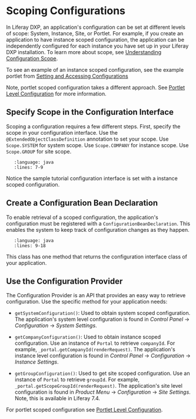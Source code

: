 # Scoping Configurations

In Liferay DXP, an application's configuration can be set at different levels of scope: System, Instance, Site, or Portlet. For example, if you create an application to have instance scoped configuration, the application can be independently configured for each instance you have set up in your Liferay DXP installation. To learn more about scope, see [Understanding Configuration Scope](../../../system-administration/configuring-liferay/understanding-configuration-scope.md).

To see an example of an instance scoped configuration, see the example portlet from [Setting and Accessing Configurations](./setting-and-accessing-configurations.md)

Note, portlet scoped configuration takes a different approach. See [Portlet Level Configuration](./portlet-level-configuration.md) for more information.

## Specify Scope in the Configuration Interface

Scoping a configuration requires a few different steps. First, specify the scope in your configuration interface. Use the `@ExtendedObjectClassDefinition` annotation to set your scope. Use `Scope.SYSTEM` for system scope. Use `Scope.COMPANY` for instance scope. Use `Scope.GROUP` for site scope. 

```{literalinclude} ./scoping-configurations/resources/liferay-n2f3.zip/n2f3-web/src/main/java/com/acme/n2f3/web/internal/configuration/N2F3WebConfiguration.java
   :language: java
   :lines: 7-9
```

Notice the sample tutorial configuration interface is set with a instance scoped configuration.

## Create a Configuration Bean Declaration

To enable retrieval of a scoped configuration, the application's configuration must be registered with a `ConfigurationBeanDeclaration`. This enables the system to keep track of configuration changes as they happen.

```{literalinclude} ./scoping-configurations/resources/liferay-n2f3.zip/n2f3-web/src/main/java/com/acme/n2f3/web/internal/settings/definition/N2F3WebConfigurationBeanDeclaration.java
   :language: java
   :lines: 9-18
```

This class has one method that returns the configuration interface class of your application.

## Use the Configuration Provider

The Configuration Provider is an API that provides an easy way to retrieve configuration. Use the specific method for your application needs:

* `getSystemConfiguration()`: Used to obtain system scoped configuration. The application's system level configuration is found in *Control Panel* &rarr; *Configuration* &rarr; *System Settings*.

* `getCompanyConfiguration()`: Used to obtain instance scoped configuration. Use an instance of `Portal` to retrieve `companyId`. For example, `_portal.getCompanyId(renderRequest)`. The application's instance level configuration is found in *Control Panel* &rarr; *Configuration* &rarr; *Instance Settings*.

* `getGroupConfiguration()`: Used to get site scoped configuration. Use an instance of `Portal` to retrieve `groupId`. For example, `_portal.getScopeGroupId(renderRequest)`. The application's site level configuration is found in *Product Menu* &rarr; *Configuration* &rarr; *Site Settings*. Note, this is available in Liferay 7.4.

For portlet scoped configuration see [Portlet Level Configuration](./portlet-level-configuration.md).
